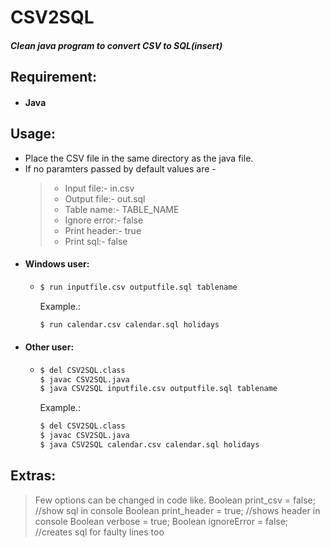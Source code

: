 # CSV2SQL
##### Clean java program to convert CSV to SQL(insert)

## Requirement:
- ####  Java

## Usage:
- Place the CSV file in the same directory as the java file.
- If no paramters passed by default values are -
  > *  Input file:- in.csv
  > *  Output file:- out.sql
  > *  Table name:- TABLE_NAME
  > *  Ignore error:- false
  > *  Print header:- true
  > *  Print sql:- false
- #### Windows user:
   -    ```sh
        $ run inputfile.csv outputfile.sql tablename
         ```
         Example.:
        ``` sh
        $ run calendar.csv calendar.sql holidays
        ```
- #### Other user:
    -   ```sh
        $ del CSV2SQL.class
        $ javac CSV2SQL.java
        $ java CSV2SQL inputfile.csv outputfile.sql tablename
        ```
         Example.:
        ``` sh
        $ del CSV2SQL.class
        $ javac CSV2SQL.java
        $ java CSV2SQL calendar.csv calendar.sql holidays
        ```
        
## Extras:
> Few options can be changed in code like.
> Boolean print_csv = false;  //show sql in console
> Boolean print_header = true;    //shows header in console
> Boolean verbose = true;
> Boolean ignoreError = false; //creates sql for faulty lines too
